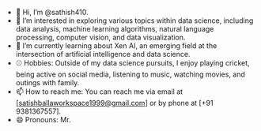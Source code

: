 - 👋 Hi, I’m @sathish410.
- 🌱 I’m interested in exploring various topics within data science, including data analysis, machine learning algorithms, natural language processing, computer vision, and data visualization.
- 🌱 I’m currently learning about Xen AI, an emerging field at the intersection of artificial intelligence and data science.
- ⚾ Hobbies: Outside of my data science pursuits, I enjoy playing cricket, being active on social media, listening to music, watching movies, and outings with family.
- 📫 How to reach me: You can reach me via email at [satishballaworkspace1999@gmail.com] or by phone at [+91 9381367557].
- 😄 Pronouns: Mr.


<!---
sathish410/sathish410 is a ✨ special ✨ repository because its `README.md` (this file) appears on your GitHub profile.
You can click the Preview link to take a look at your changes.
--->
